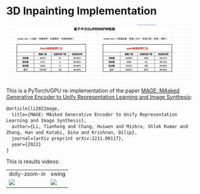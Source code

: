 # 3D Inpainting Implementation
<p align="center">
	<img src="images/nsfwCLIP.png" width="720">
</p>

This is a PyTorch/GPU re-implementation of the paper 
<a href="https://arxiv.org/abs/2211.09117">MAGE: MAsked Generative Encoder to Unify Representation Learning and Image Synthesis</a>:

```
@article{li2022mage,
  title={MAGE: MAsked Generative Encoder to Unify Representation Learning and Image Synthesis},
  author={Li, Tianhong and Chang, Huiwen and Mishra, Shlok Kumar and Zhang, Han and Katabi, Dina and Krishnan, Dilip},
  journal={arXiv preprint arXiv:2211.09117},
  year={2022}
}
```

This is results videos:
<table class="center">
<tr>
  <td style="text-align:center;">dolly-zoom-in</td>
  <td style="text-align:center;" colspan="3">swing</td>
</tr>
<tr>
  <td><img src="https://github.com/zcdliuwei/liuwei/videos/2_dolly-zoom-in.mp4"></td>
  <td><img src="https://github.com/zcdliuwei/liuwei/videos/3_swing.mp4"></td>
</tr>
</table>